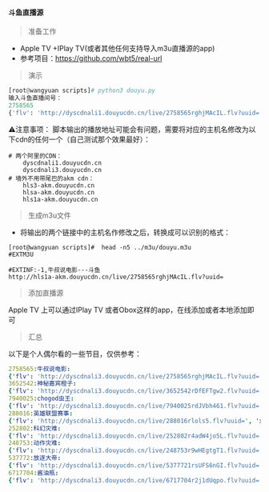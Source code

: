 #### 斗鱼直播源
> 准备工作

- Apple TV +IPlay TV(或者其他任何支持导入m3u直播源的app)
- 参考项目：https://github.com/wbt5/real-url

> 演示

```python
[root@wangyuan scripts]# python3 douyu.py 
输入斗鱼直播间号：
2758565
{'flv': 'http://dyscdnali1.douyucdn.cn/live/2758565rghjMAcIL.flv?uuid=', 'x-p2p': 'http://tx2play1.douyucdn.cn/live/2758565rghjMAcIL.xs?uuid='}
```
⚠️注意事项：
脚本输出的播放地址可能会有问题，需要将对应的主机名修改为以下cdn的任何一个（自己测试那个效果最好）：
```
# 两个阿里的CDN：
    dyscdnali1.douyucdn.cn
    dyscdnali3.douyucdn.cn
# 墙外不用带尾巴的akm cdn：
    hls3-akm.douyucdn.cn
    hlsa-akm.douyucdn.cn
    hls1a-akm.douyucdn.cn
```
> 生成m3u文件

- 将输出的两个链接中的主机名作修改之后，转换成可以识别的格式：
```
[root@wangyuan scripts]#  head -n5 ../m3u/douyu.m3u 
#EXTM3U

#EXTINF:-1,牛叔说电影---斗鱼
http://hls1a-akm.douyucdn.cn/live/2758565rghjMAcIL.flv?uuid=
```
> 添加直播源

Apple TV 上可以通过IPlay TV 或者Obox这样的app，在线添加或者本地添加即可

> 汇总

以下是个人偶尔看的一些节目，仅供参考：
```yaml
2758565:牛叔说电影:
{'flv': 'http://dyscdnali3.douyucdn.cn/live/2758565rghjMAcIL.flv?uuid=', 'x-p2p': 'http://hlsa-akm.douyucdn.cn/live/2758565rghjMAcIL.xs?uuid='}
3652542:神秘嘉宾橙子:
{'flv': 'http://dyscdnali3.douyucdn.cn/live/3652542rDfEFTgw2.flv?uuid=', 'x-p2p': 'http://hlsa-akm.douyucdn.cn/live/3652542rDfEFTgw2.xs?uuid='}
7940025:chogod虫王:
{'flv': 'http://dyscdnali3.douyucdn.cn/live/7940025rdJVbh461.flv?uuid=', 'x-p2p': 'http://hlsa-akm.douyucdn.cn/live/7940025rdJVbh461.xs?uuid='}
288016:英雄联盟赛事:
{'flv': 'http://dyscdnali3.douyucdn.cn/live/288016rlols5.flv?uuid=', 'x-p2p': 'http://hlsa-akm.douyucdn.cn/live/288016rlols5.xs?uuid='}
252802:科幻灾难:
{'flv': 'http://dyscdnali3.douyucdn.cn/live/252802r4adW4jo5L.flv?uuid=', 'x-p2p': 'http://hlsa-akm.douyucdn.cn/live/252802r4adW4jo5L.xs?uuid='}
248753:动作灾难:
{'flv': 'http://dyscdnali3.douyucdn.cn/live/248753r9wHEgtgT1.flv?uuid=', 'x-p2p': 'http://hlsa-akm.douyucdn.cn/live/248753r9wHEgtgT1.xs?uuid='}
537772:放逐大帝:
{'flv': 'http://dyscdnali3.douyucdn.cn/live/5377721rsUFS6nGI.flv?uuid=', 'x-p2p': 'http://hlsa-akm.douyucdn.cn/live/5377721rsUFS6nGI.xs?uuid='}
6717704:酱油瓶:
{'flv': 'http://dyscdnali3.douyucdn.cn/live/6717704r2j1dUqpo.flv?uuid=', 'x-p2p': 'http://hlsa-akm.douyucdn.cn/live/6717704r2j1dUqpo.xs?uuid='}
```

